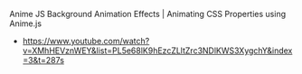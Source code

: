 Anime JS Background Animation Effects | Animating CSS Properties using Anime.js
 - https://www.youtube.com/watch?v=XMhHEVznWEY&list=PL5e68lK9hEzcZLltZrc3NDlKWS3XygchY&index=3&t=287s